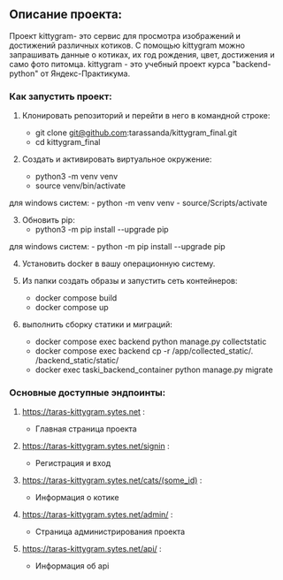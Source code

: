 ## Описание проекта:

Проект kittygram- это сервис для просмотра изображений и достижений различных котиков. С помощью kittygram можно запрашивать данные о котиках, их год рождения, цвет, достижения и само фото питомца. kittygram - это учебный проект курса "backend-python" от Яндекс-Практикума.


### Как запустить проект:

1.  Клонировать репозиторий и перейти в него в командной строке:
    
    -   git clone git@github.com:tarassanda/kittygram_final.git
    -   cd kittygram_final
2.  Cоздать и активировать виртуальное окружение:
    
    -   python3 -m venv venv
    -   source venv/bin/activate

для windows систем: - python -m venv venv - source/Scripts/activate

3.  Обновить pip:
    -   python3 -m pip install --upgrade pip

для windows систем: - python -m pip install --upgrade pip

4.  Установить docker в вашу операционную систему.

5.  Из папки cоздать образы и запустить сеть контейнеров:
    -   docker compose build
    -   docker compose up

6.  выполнить сборку статики и миграций:
    -   docker compose exec backend python manage.py collectstatic
    -   docker compose exec backend cp -r /app/collected_static/. /backend_static/static/ 
    -   docker exec taski_backend_container python manage.py migrate


### Основные доступные эндпоинты:

1.  https://taras-kittygram.sytes.net :
    -   Главная страница проекта 
2.  https://taras-kittygram.sytes.net/signin :
    -   Регистрация и вход

3.  https://taras-kittygram.sytes.net/cats/(some_id) :
    -   Информация о котике

4.  https://taras-kittygram.sytes.net/admin/ :
    -   Страница администрирования проекта

5.  https://taras-kittygram.sytes.net/api/ :
    -   Информация об api

